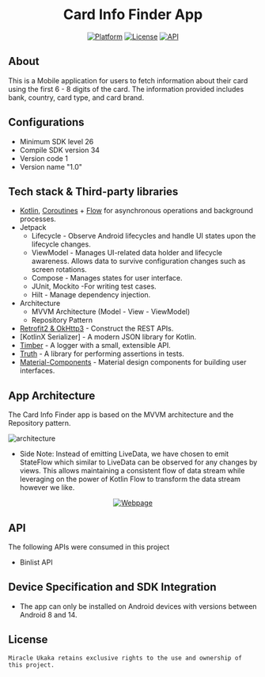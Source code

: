 <h1 align="center">Card Info Finder App</h1>

<p align="center">
  <a href="https://www.android.com/"><img alt="Platform" src="https://img.shields.io/badge/Platform-Android-white"/></a>
  <a href="https://opensource.org/licenses/Apache-2.0"><img alt="License" src="https://img.shields.io/badge/License-Apache%202.0-blue.svg"/></a>
  <a href="https://android-arsenal.com/api?level=21"><img alt="API" src="https://img.shields.io/badge/API-21%2B-yellow.svg?style=flat"/></a>
</p>

## About
This is a Mobile application for users to fetch information about their card using the first 6 - 8 digits of the card. The information provided includes bank, country, card type, and card brand.

## Configurations
- Minimum SDK level 26
- Compile SDK version 34
- Version code 1
- Version name "1.0"

## Tech stack & Third-party libraries
- [Kotlin](https://kotlinlang.org/), [Coroutines](https://github.com/Kotlin/kotlinx.coroutines) + [Flow](https://kotlin.github.io/kotlinx.coroutines/kotlinx-coroutines-core/kotlinx.coroutines.flow/) for asynchronous operations and background processes.
- Jetpack
    - Lifecycle - Observe Android lifecycles and handle UI states upon the lifecycle changes.
    - ViewModel - Manages UI-related data holder and lifecycle awareness. Allows data to survive configuration changes such as screen rotations.
    - Compose - Manages states for user interface.
    - JUnit, Mockito -For writing test cases.
    - Hilt - Manage dependency injection.
- Architecture
    - MVVM Architecture (Model - View - ViewModel)
    - Repository Pattern
- [Retrofit2 & OkHttp3](https://github.com/square/retrofit) - Construct the REST APIs.
- [KotlinX Serializer] - A modern JSON library for Kotlin.
- [Timber](https://github.com/JakeWharton/timber) - A logger with a small, extensible API.
- [Truth](https://truth.dev) - A library for performing assertions in tests.
- [Material-Components](https://github.com/material-components/material-components-android) - Material design components for building user interfaces.

## App Architecture
The Card Info Finder app is based on the MVVM architecture and the Repository pattern.

![architecture](https://miro.medium.com/max/1400/1*anZUrs-wCLc5mEN0ElDaow.png)
* Side Note: Instead of emitting LiveData, we have chosen to emit StateFlow which similar to LiveData can be observed for any changes by views. This allows maintaining a consistent flow of data stream while leveraging on the power of Kotlin Flow to transform the data stream however we like.

<p align="center">
<a href="https://developer.android.com/topic/architecture/"><img alt="Webpage" src="https://miro.medium.com/v2/resize:fit:1400/format:webp/1*ol7iY_f4OiFSxO7qhfGqiw.png"/></a> 
</p>

## API
The following APIs were consumed in this project
- Binlist API

## Device Specification and SDK Integration
- The app can only be installed on Android devices with versions between Android 8 and 14.


## License
```
Miracle Ukaka retains exclusive rights to the use and ownership of this project.
```
